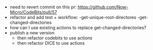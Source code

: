 - need to revert commit on this pr: https://github.com/Now-Micro/CodeBits/pull/57
- refactor and add test + workflow: 
    -get-unique-root-directores
    -get-changed-directories
- how can I use existing actions to replace get-changed-directories?
- publish a new version
    - then refactor codebits to use actions
    - then refactor DICE to use actions
